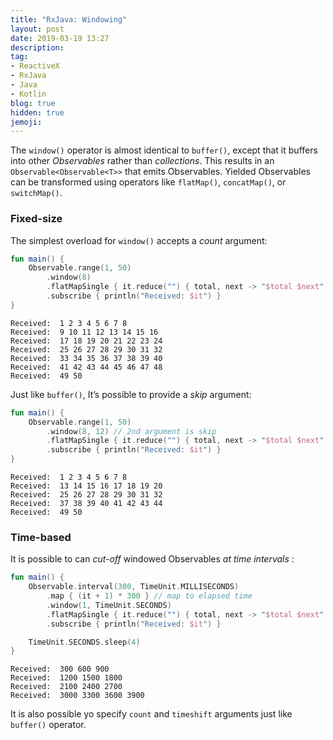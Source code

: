 ```yaml
---
title: "RxJava: Windowing"
layout: post
date: 2019-03-19 13:27
description:
tag:
- ReactiveX
- RxJava
- Java
- Kotlin
blog: true
hidden: true
jemoji:
---
```


The `window()` operator is almost identical to `buffer()`, except that it buffers into other _Observables_ rather than _collections_. This results in an `Observable<Observable<T>>` that emits Observables.
Yielded Observables can be transformed using operators like `flatMap()`, `concatMap()`, or `switchMap()`. 

### Fixed-size
The simplest overload for `window()` accepts a _count_ argument:
```kotlin
fun main() {
    Observable.range(1, 50)
        .window(8)
        .flatMapSingle { it.reduce("") { total, next -> "$total $next" } }
        .subscribe { println("Received: $it") }
}
```
```
Received:  1 2 3 4 5 6 7 8
Received:  9 10 11 12 13 14 15 16
Received:  17 18 19 20 21 22 23 24
Received:  25 26 27 28 29 30 31 32
Received:  33 34 35 36 37 38 39 40
Received:  41 42 43 44 45 46 47 48
Received:  49 50
```

Just like `buffer()`, It’s possible to provide a _skip_ argument:
```kotlin
fun main() {
    Observable.range(1, 50)
        .window(8, 12) // 2nd argument is skip
        .flatMapSingle { it.reduce("") { total, next -> "$total $next" } }
        .subscribe { println("Received: $it") }
}
```
```
Received:  1 2 3 4 5 6 7 8
Received:  13 14 15 16 17 18 19 20
Received:  25 26 27 28 29 30 31 32
Received:  37 38 39 40 41 42 43 44
Received:  49 50
```

### Time-based
It is possible to can _cut-off_ windowed Observables _at time intervals_ :
```kotlin
fun main() {
    Observable.interval(300, TimeUnit.MILLISECONDS)
        .map { (it + 1) * 300 } // map to elapsed time
        .window(1, TimeUnit.SECONDS)
        .flatMapSingle { it.reduce("") { total, next -> "$total $next" } }
        .subscribe { println("Received: $it") }

    TimeUnit.SECONDS.sleep(4)
}
```
```
Received:  300 600 900
Received:  1200 1500 1800
Received:  2100 2400 2700
Received:  3000 3300 3600 3900
```
It is also possible yo specify `count` and `timeshift` arguments just like `buffer()` operator.
